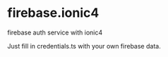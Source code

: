 # firebase.ionic4
firebase auth service with ionic4

Just fill in credentials.ts with your own firebase data.
